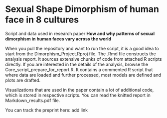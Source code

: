 # Sexual Shape Dimorphism of human face in 8 cultures

Script and data used in research paper **How and why patterns of sexual dimorphism in human faces vary across the world**

When you pull the repository and want to run the script, it is a good idea to start from the Dimorphism_Project.Rproj file.
The .Rmd file constructs the analysis report. It sources extensive chunks of code from attached R scripts directly.
If you are interested in the details of the analysis, browse the Core_script_prepare_for_report.R. It contains a commented R script that where data are loaded and further processed, most models are defined and plots are drafted.

Visualizations that are used in the paper contain a lot of additional code, which is stored in respective scripts.
You can read the knitted report in Markdown_results.pdf file.

You can track the preprint here:
add link

